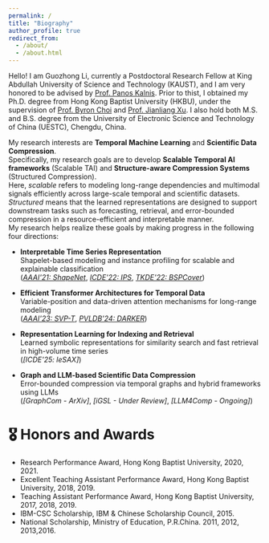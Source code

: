 ```yaml
---
permalink: /
title: "Biography"
author_profile: true
redirect_from: 
  - /about/
  - /about.html
---
```


Hello! I am Guozhong Li, currently a Postdoctoral Research Fellow at King Abdullah University of Science and Technology (KAUST), and I am very honored to be advised by [Prof. Panos Kalnis](https://scholar.google.com/citations?user=-NdSrrYAAAAJ). 
Prior to thist, I obtained my Ph.D. degree from Hong Kong Baptist University (HKBU), under the supervision of [Prof. Byron Choi](https://www.comp.hkbu.edu.hk/~bchoi/) and [Prof. Jianliang Xu](https://www.comp.hkbu.edu.hk/~xujl/). I also hold both M.S. and B.S. degree from the University of Electronic Science and Technology of China (UESTC), Chengdu, China. 

My research interests are **Temporal Machine Learning** and **Scientific Data Compression**.  
Specifically, my research goals are to develop **Scalable Temporal AI frameworks** (Scalable TAI) and **Structure-aware Compression Systems** (Structured Compression).  
Here, *scalable* refers to modeling long-range dependencies and multimodal signals efficiently across large-scale temporal and scientific datasets.  
*Structured* means that the learned representations are designed to support downstream tasks such as forecasting, retrieval, and error-bounded compression in a resource-efficient and interpretable manner.  
My research helps realize these goals by making progress in the following four directions:

- **Interpretable Time Series Representation**  
  Shapelet-based modeling and instance profiling for scalable and explainable classification  
  (*[AAAI'21: ShapeNet](https://ojs.aaai.org/index.php/AAAI/article/view/17018)*, *[ICDE'22: IPS](https://ieeexplore.ieee.org/document/9835498)*, *[TKDE'22: BSPCover](https://ieeexplore.ieee.org/document/9096567)*)

- **Efficient Transformer Architectures for Temporal Data**  
  Variable-position and data-driven attention mechanisms for long-range modeling  
  (*[AAAI'23: SVP-T](https://ojs.aaai.org/index.php/AAAI/article/view/26359)*, *[PVLDB'24: DARKER](https://dl.acm.org/doi/10.14778/3681954.3681996)*)

- **Representation Learning for Indexing and Retrieval**  
  Learned symbolic representations for similarity search and fast retrieval in high-volume time series  
  (*[ICDE'25: leSAX]*)

- **Graph and LLM-based Scientific Data Compression**  
  Error-bounded compression via temporal graphs and hybrid frameworks using LLMs  
  (*[GraphCom - ArXiv]*, *[iGSL - Under Review]*, *[LLM4Comp - Ongoing]*)

# 🎖 Honors and Awards

- Research Performance Award, Hong Kong Baptist University, 2020, 2021.
- Excellent Teaching Assistant Performance Award, Hong Kong Baptist University, 2018, 2019.
- Teaching Assistant Performance Award, Hong Kong Baptist University, 2017, 2018, 2019.
- IBM-CSC Scholarship, IBM \& Chinese Scholarship Council, 2015.
- National Scholarship, Ministry of Education, P.R.China. 2011, 2012, 2013,2016.
